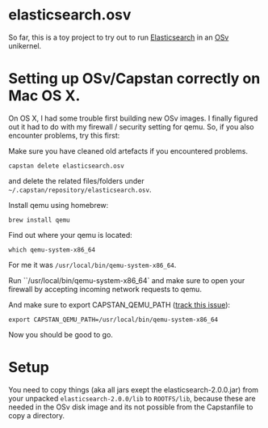 # elasticsearch.osv
So far, this is a toy project to try out to run [Elasticsearch](https://www.elastic.co/products/elasticsearch) in an [OSv](http://osv.io/) unikernel.



# Setting up OSv/Capstan correctly on Mac OS X.

On OS X, I had some trouble first building new OSv images. I finally figured out it had to do with my firewall / security setting for qemu. So, if you also encounter problems, try this first:

Make sure you have cleaned old artefacts if you encountered problems.

    capstan delete elasticsearch.osv


and delete the related files/folders under `~/.capstan/repository/elasticsearch.osv`.


Install qemu using homebrew:

    brew install qemu


Find out where your qemu is located:

    which qemu-system-x86_64

For me it was `/usr/local/bin/qemu-system-x86_64`.

Run ``/usr/local/bin/qemu-system-x86_64` and make sure to open your firewall by accepting incoming network requests to qemu.

And make sure to export CAPSTAN_QEMU_PATH ([track this issue](https://github.com/cloudius-systems/capstan/issues/152)):

    export CAPSTAN_QEMU_PATH=/usr/local/bin/qemu-system-x86_64

Now you should be good to go.


# Setup

You need to copy things (aka all jars exept the elasticsearch-2.0.0.jar) from your unpacked `elasticsearch-2.0.0/lib` to `ROOTFS/lib`, because these are needed in the OSv disk image and
its not possible from the Capstanfile to copy a directory.


<!--

# Run

Run the image on VirtualBox using this command (which will also build it):

    capstan run -p vbox -f 5555:5555 -f 5556:5556 -f 8001:8000

It's essential to forward the ports, as otherwise I cannot access my guest machine. Bridged network is somewhat broken for me here :(
You can find the Dashboard/REST API on http://localhost:8001/

# Clear artefacts

You might need to clear the artefacts if you change things.

Use

    capstan delete riemann.osv

to delete the instance.

In order to get Capstan to rebuild correctly, you might need to clear the image. I think there's no capstan command for this right now, although you might check your images using `capstan I`. You just need to move `~/.capstan/respository/riemann.osv` to the trash.


# Send data to riemann.osv

Once installed correctly you can run `riemann-health` to send data to your Riemann setup.

# Check whether it's ok
I added a prn to the config in order to push events down to the console for debugging reasons.
-->
